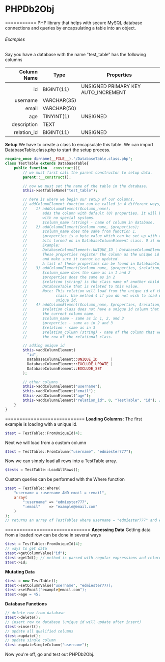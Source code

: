 # PHPDb2Obj
===========
PHP library that helps with secure MySQL database connections and queries by encapsulating a table into an object.

###### Examples
Say you have a database with the name "test_table" has the following columns

Column Name | Type | Properties
----------: | ---- | ----------
id | BIGINT(11) | UNSIGNED PRIMARY KEY AUTO_INCREMENT
username | VARCHAR(35) |
email | VARCHAR(50) |
age | TINYINT(1) | UNSIGNED
description | TEXT |
relation_id | BIGINT(11) | UNSIGNED

**Setup**
We have to create a class to encapsulate this table. We can import
DatabaseTable.class.php to start the setup process.

```php
require_once dirname(__FILE__).'/DatabaseTable.class.php';
class TestTable extends DatabaseTable{
    public function __construct(){
        // we must first call the parent constructor to setup data.
        parent::__construct();

        // now we must set the name of the table in the database.
        $this->setTableName("test_table");

        // here is where we begin our setup of our columns.
        // addColumnElement function can be called in 4 different ways,
        //    1) addColumnElement($column_name);
        //       adds the column with default (0) properties. it will be treated
        //       with no special systems.
        //       $column_name (string) - name of column in database.
        //    2) addColumnElement($column_name, $properties);
        //       $column_name does the same from function 1.
        //       $properties is a byte value which can be set up with registered
        //       bits turned on in DatabaseColumnElement class. 0 if none.
        //       Example:
        //       DatabaseColumnElement::UNIQUE_ID | DatabaseColumnElement::EXCLUDE_UPDATE
        //       These properties register the column as the unique id of the table,
        //       and make sure it cannot be updated.
        //       A list of these properties can be found in DatabaseColumnElement.class.php
        //    3) addColumnElement($column_name, $properties, $relation);
        //       $column_name does the same as in 1 and 2
        //       $properties does the same as in 2
        //       $relation (string) is the class name of another child of
        //       DatabaseTable that is related to this value.
        //       Note: This relation will load from the unique id of the relational
        //             class. Use method 4 if you do not wish to load using the
        //             unique id.
        //    4) addColumnElement($column_name, $properties, $relation, $relation_column);
        //       $relation class does not have a unique id column that matches
        //       the current column name.
        //       $column_name - same as in 1, 2, and 3
        //       $properties - same as in 2 and 3
        //       $relation - same as in 3
        //       $relation_column (string) - name of the column that we will load
        //       the row of the relational class.

        // adding unique id
        $this->addColumnElement(
          "id",
          DatabaseColumnElement::UNIQUE_ID      |
          DatabaseColumnElement::EXCLUDE_UPDATE |
          DatabaseColumnElement::EXCLUDE_SET
        );

        // other columns
        $this->addColumnElement("username");
        $this->addColumnElement("email");
        $this->addColumnElement("age");
        $this->addColumnElement("relation_id", 0, "TestTable", "id"); // adding a relation to another row in database
    }
}
```
============================
**Loading Columns:**
The first example is loading with a unique id.
```php
$test = TestTable::FromUniqueId(4);
```
Next we will load from a custom column
```php
$test = TestTable::FromColumn("username", "edmiester777");
```
Now we can simply load all rows into a TestTable array.
```php
$tests = TestTable::LoadAllRows();
```
Custom queries can be performed with the Where function
```php
$test = TestTable::Where(
    "username = :username AND email = :email",
    array(
        ":username" => "edmiester777",
        ":email"    => "example@email.com"
    )
);
// returns an array of TestTables where username = "edmiester777" and email = "example@email.com"
```
==============================
**Accessing Data**
Getting data from a loaded row can be done in several ways

```php
$test = TestTable::FromUniqueId(4);
// ways to get data
$test->getColumnValue("id");
$test->getId(); // method is parsed with regular expressions and returns the matching column to method name, therefore you can use case insensitive methods.
$test->id;
```
**Mutating Data**
```php
$test = new TestTable();
$test->setColumnValue("username", "edmiester777);
$test->setEmail("example@email.com");
$test->age = 45;
```

**Database Functions**
```php
// delete row from database
$test->delete();
// insert row to database (unique id will update after insert)
$test->insert();
// update all qualified columns
$test->update();
// update single column
$test->updateSingleColumn("username");
```

Now you're off, go and test out PHPDb2Obj.

